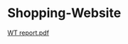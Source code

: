 # Shopping-Website
[WT report.pdf](https://github.com/Amelinfernandes/Shopping-Website/files/9254276/WT.report.pdf)

